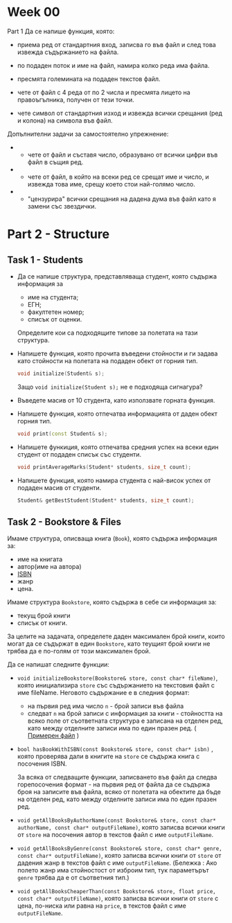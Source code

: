 # Week 00

Part 1
Да се напише функция, която:

 - приема ред от стандартния вход, записва го във файл и след това извежда съдържанието на файла.
 
 - по подаден поток и име на файл, намира колко реда има файла.
 
 - пресмята големината на подаден текстов файл.

 - чете от файл с 4 реда от по 2 числа и пресмята лицето на правоъгълника, получен от тези точки.

 - чете символ от стандартния изход и извежда всички срещания (ред и колона) на символа във файл.

Допълнителни задачи за самостоятелно упрежнение:

 -  * чете от файл и съставя число, образувано от всички цифри във файл в същия ред.

 -  * чете от файл, в който на всеки ред се срещат име и число, и извежда това име, срещу което стои най-голямо число.
 
 -  * "цензурира" всички срещания на дадена дума във файл като я замени със звездички.

# Part 2 - Structure 
## Task 1 - Students

* Да се напише структура, представляваща студент, която съдържа информация за
  - име на студента;
  - ЕГН;
  - факултетен номер;
  - списък от оценки.

  Определите кои са подходящите типове за полетата на тази структура.
  
  
* Напишете функция, която прочита въведени стойности и ги задава като стойности на полетата на подаден обект от горния тип.
  ```c++
  void initialize(Student& s);
  ```
  Защо `void initialize(Student s);` не е подходяща сигнагура?
  
* Въведете масив от 10 студента, като използвате горната функция.

* Напишете функция, която отпечатва информацията от даден обект горния тип.
   ```c++
   void print(const Student& s);
   ```

* Напишете функиция, която отпечатва средния успех на всеки един студент от подаден списък със студенти.
  ```c++
  void printAverageMarks(Student* students, size_t count);
  ```


* Напишете функция, която намира студента с най-висок успех от подаден масив от студенти.
  ```c++
  Student& getBestStudent(Student* students, size_t count);
  ```

## Task 2 - Bookstore & Files

Имаме структура, описваща книга (`Book`), която съдържа информация за:
* име на книгата
* автор(име на автора)
* [ISBN](https://en.wikipedia.org/wiki/International_Standard_Book_Number)
* жанр
* цена.

Имаме структура `Bookstore`, която съдържа в себе си информация за:
* текущ брой книги
* списък от книги.

За целите на задачата, определете даден максимален брой книги, които могат да се съдържат в един `Bookstore`,
като теущият брой книги не трябва да е по-голям от този максимален брой.

Да се напишат следните функции:

* `void initializeBookstore(Bookstore& store, const char* fileName)`, която инициализира `store` със съдържанието на текстовия файл с име fileName.
Неговото съдържание е в следния формат:
  * на първия ред има число `n` - брой записи във файла
  * следват `n` на брой записи с информация за книги - стойността на всяко поле от съответната структура е записана на
  отделен ред, като между отделните записи има по един празен ред. ( [Примерен файл](SampleBookstoreInfo.txt) )

* `bool hasBookWithISBN(const Bookstore& store, const char* isbn)` , която проверява дали в книгите на `store` се съдържа
книга с посочения ISBN.

  За всяка от следващите функции, записването във файл да следва горепосочения формат - на първия ред от файла да се съдържа броя на записите във файла,
  всяко от полетата на обектите да бъде на отделен ред, като между отделните записи има по един празен ред.

* `void getAllBooksByAuthorName(const Bookstore& store, const char* authorName, const char* outputFileName)`, която записва  всички книги от `store`
на посочения автор в текстов файл с име `outputFileName`.

* `void getAllBooksByGenre(const Bookstore& store, const char* genre, const char* outputFileName)`, която записва  всички книги от `store`
от дадения жанр в текстов файл с име `outputFileName`.
(Бележка : Ако полето жанр има стойностост от изброим тип, тук параметърът `genre` трябва да е от съответния тип.)

* `void getAllBooksCheaperThan(const Bookstore& store, float price, const char* outputFileName)`, която записва  всички книги от `store`
с цена, по-ниска или равна на `price`, в текстов файл с име `outputFileName`.
